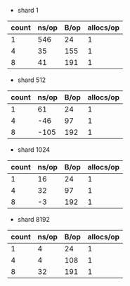 
* shard 1 

| count | ns/op | B/op | allocs/op |
|-------|-------|------|-----------|
| 1     | 546   | 24   | 1         |
| 4     | 35    | 155  | 1         |
| 8     | 41    | 191  | 1         |



* shard 512

| count | ns/op | B/op | allocs/op |
|-------|-------|------|-----------|
| 1     | 61    | 24   | 1         |
| 4     | -46   | 97   | 1         |
| 8     | -105  | 192  | 1         |

* shard 1024

| count | ns/op | B/op | allocs/op |
|-------|-------|------|-----------|
| 1     | 16    | 24   | 1         |
| 4     | 32    | 97   | 1         |
| 8     | -3    | 192  | 1         |


* shard 8192

| count | ns/op | B/op | allocs/op |
|-------|-------|------|-----------|
| 1     | 4     | 24   | 1         |
| 4     | 4     | 108  | 1         |
| 8     | 32    | 191  | 1         |


